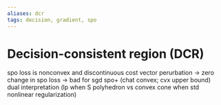 ```yaml
---
aliases: dcr
tags: decision, gradient, spo
---
```

# Decision-consistent region (DCR) 

spo loss is nonconvex and discontinuous
cost vector perurbation -> zero change in spo loss -> bad for sgd
spo+ (chat convex; cvx upper bound)
dual interpretation (lp when S polyhedron vs convex cone when std nonlinear regularization)
